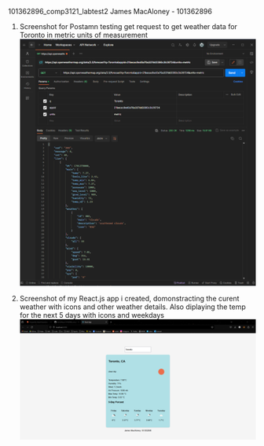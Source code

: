 101362896_comp3121_labtest2
James MacAloney - 101362896

1. Screenshot for Postamn testing get request to get weather data for Toronto in metric units of measurement
![Getting Started](./screenshots/postman_weather.PNG)

2. Screenshot of my React.js app i created, domonstracting the curent weather with icons and other weather details. Also diplaying the temp for the next 5 days with icons and weekdays
![Getting Started](./screenshots/weather_app.PNG)
